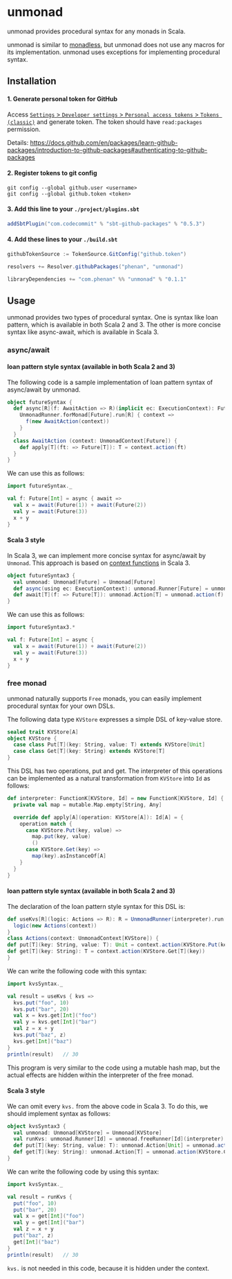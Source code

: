 # unmonad

unmonad provides procedural syntax for any monads in Scala.

unmonad is similar to [monadless](https://github.com/monadless/monadless), 
but unmonad does not use any macros for its implementation.
unmonad uses exceptions for implementing procedural syntax.

## Installation

#### 1. Generate personal token for GitHub

Access [`Settings` > `Developer settings` > `Personal access tokens` > `Tokens (classic)`](https://github.com/settings/tokens) and generate token.
The token should have `read:packages` permission.

Details: https://docs.github.com/en/packages/learn-github-packages/introduction-to-github-packages#authenticating-to-github-packages

#### 2. Register tokens to git config

```shell
git config --global github.user <username>
git config --global github.token <token>
```

#### 3. Add this line to your `./project/plugins.sbt`

```sbt
addSbtPlugin("com.codecommit" % "sbt-github-packages" % "0.5.3")
```

#### 4. Add these lines to your `./build.sbt`

```sbt
githubTokenSource := TokenSource.GitConfig("github.token")

resolvers += Resolver.githubPackages("phenan", "unmonad")

libraryDependencies += "com.phenan" %% "unmonad" % "0.1.1"
```

## Usage

unmonad provides two types of procedural syntax.
One is syntax like loan pattern, which is available in both Scala 2 and 3.
The other is more concise syntax like async-await, which is available in Scala 3.

### async/await

#### loan pattern style syntax (available in both Scala 2 and 3)

The following code is a sample implementation of loan pattern syntax of async/await by unmonad.

```scala
object futureSyntax {
  def async[R](f: AwaitAction => R)(implicit ec: ExecutionContext): Future[R] = {
    UnmonadRunner.forMonad[Future].run[R] { context =>
      f(new AwaitAction(context))
    }
  }
  class AwaitAction (context: UnmonadContext[Future]) {
    def apply[T](ft: => Future[T]): T = context.action(ft)
  }
}
```

We can use this as follows:

```scala
import futureSyntax._

val f: Future[Int] = async { await =>
  val x = await(Future(1)) + await(Future(2))
  val y = await(Future(3))
  x + y
}
```

#### Scala 3 style

In Scala 3, we can implement more concise syntax for async/await by `Unmonad`.
This approach is based on [context functions](https://docs.scala-lang.org/scala3/reference/contextual/context-functions.html) in Scala 3.

```scala
object futureSyntax3 {
  val unmonad: Unmonad[Future] = Unmonad[Future]
  def async(using ec: ExecutionContext): unmonad.Runner[Future] = unmonad.monadRunner
  def await[T](f: => Future[T]): unmonad.Action[T] = unmonad.action(f)
}
```

We can use this as follows:

```scala
import futureSyntax3.*

val f: Future[Int] = async {
  val x = await(Future(1)) + await(Future(2))
  val y = await(Future(3))
  x + y
}
```

### free monad

unmonad naturally supports `Free` monads, you can easily implement procedural syntax for your own DSLs.

The following data type `KVStore` expresses a simple DSL of key-value store.

```scala
sealed trait KVStore[A]
object KVStore {
  case class Put[T](key: String, value: T) extends KVStore[Unit]
  case class Get[T](key: String) extends KVStore[T]
}
```

This DSL has two operations, put and get.
The interpreter of this operations can be implemented as a natural transformation from `KVStore` into `Id` as follows:

```scala
def interpreter: FunctionK[KVStore, Id] = new FunctionK[KVStore, Id] {
  private val map = mutable.Map.empty[String, Any]

  override def apply[A](operation: KVStore[A]): Id[A] = {
    operation match {
      case KVStore.Put(key, value) =>
        map.put(key, value)
        ()
      case KVStore.Get(key) =>
        map(key).asInstanceOf[A]
    }
  }
}
```

#### loan pattern style syntax (available in both Scala 2 and 3)

The declaration of the loan pattern style syntax for this DSL is:

```scala
def useKvs[R](logic: Actions => R): R = UnmonadRunner(interpreter).run[R] { context =>
  logic(new Actions(context))
}
class Actions(context: UnmonadContext[KVStore]) {
def put[T](key: String, value: T): Unit = context.action(KVStore.Put(key, value))
def get[T](key: String): T = context.action(KVStore.Get[T](key))
}
```

We can write the following code with this syntax:

```scala
import kvsSyntax._

val result = useKvs { kvs =>
  kvs.put("foo", 10)
  kvs.put("bar", 20)
  val x = kvs.get[Int]("foo")
  val y = kvs.get[Int]("bar")
  val z = x + y
  kvs.put("baz", z)
  kvs.get[Int]("baz")
}
println(result)   // 30
```

This program is very similar to the code using a mutable hash map, but the actual effects are hidden within the interpreter of the free monad.

#### Scala 3 style

We can omit every `kvs.` from the above code in Scala 3.
To do this, we should implement syntax as follows:

```scala
object kvsSyntax3 {
  val unmonad: Unmonad[KVStore] = Unmonad[KVStore]
  val runKvs: unmonad.Runner[Id] = unmonad.freeRunner[Id](interpreter)
  def put[T](key: String, value: T): unmonad.Action[Unit] = unmonad.action(KVStore.Put(key, value))
  def get[T](key: String): unmonad.Action[T] = unmonad.action(KVStore.Get[T](key))
}
```

We can write the following code by using this syntax:

```scala
import kvsSyntax._

val result = runKvs {
  put("foo", 10)
  put("bar", 20)
  val x = get[Int]("foo")
  val y = get[Int]("bar")
  val z = x + y
  put("baz", z)
  get[Int]("baz")
}
println(result)   // 30
```

`kvs.` is not needed in this code, because it is hidden under the context.
